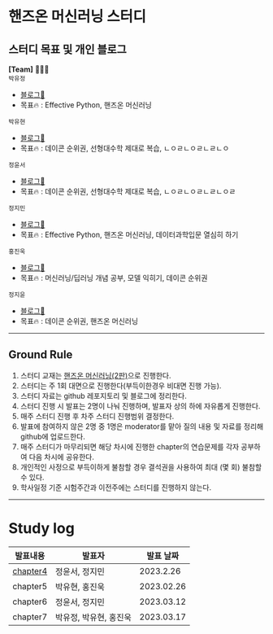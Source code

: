 # 핸즈온 머신러닝 스터디

## 스터디 목표 및 개인 블로그

__[Team]__ 👨🏻‍💻 <br>
  `박유정`<br>
  - [블로그📑](https://udadas2.tistory.com/)
  - 목표🔥 : Effective Python, 핸즈온 머신러닝  <br>
  
  `박유현`<br>
  - [블로그📑](https://faceyourfear.tistory.com/)
  - 목표🔥 : 데이콘 순위권, 선형대수학 제대로 복습, ㄴㅇㄹㄴㅇㄹㄴㄹㄴㅇ  <br>
  
  `정윤서`<br>
  - [블로그📑](https://seol22.tistory.com/)
  - 목표🔥 : 데이콘 순위권, 선형대수학 제대로 복습, ㄴㅇㄹㄴㅇㄹㄴㄹㄴㅇㄹ <br>
  
  `정지민`<br>
  - [블로그📑](https://velog.io/@stopmin)
  - 목표🔥 : Effective Python, 핸즈온 머신러닝, 데이터과학입문 열심히 하기 <br>
  
  `홍진욱`<br>
  - [블로그📑](https://blog.naver.com/hju927)
  - 목표🔥 : 머신러닝/딥러닝 개념 공부, 모델 익히기, 데이콘 순위권 <br>
  
   `정지윤`<br>
  - [블로그📑](https://velog.io/@enchantee/)
  - 목표🔥 : 데이콘 순위권, 핸즈온 머신러닝 <br>
  
---
## Ground Rule


1. 스터디 교재는 [핸즈온 머신러닝(2판)](http://www.yes24.com/Product/Goods/89959711)으로 진행한다.
2. 스터디는 주 1회 대면으로 진행한다(부득이한경우 비대면 진행 가능).
3. 스터디 자료는 github 레포지토리 및 블로그에 정리한다.
4. 스터디 진행 시 발표는 2명이 나눠 진행하며, 발표자 상의 하에 자유롭게 진행한다.
5. 매주 스터디 진행 후 차주 스터디 진행범위 결정한다.
6. 발표에 참여하지 않은 2명 중 1명은 moderator를 맡아 질의 내용 및 자료를 정리해 github에 업로드한다.
7. 매주 스터디가 마무리되면 해당 차시에 진행한 chapter의 연습문제를 각자 공부하여 다음 차시에 공유한다.
8. 개인적인 사정으로 부득이하게 불참할 경우 결석권을 사용하여 최대 (몇 회) 불참할 수 있다.
9. 학사일정 기준 시험주간과 이전주에는 스터디를 진행하지 않는다.

---

# Study log
|발표내용|발표자|발표 날짜|
|---|---|---|
|[chapter4](./정윤서/Hands_On_Machine_Learning/4_모델_훈련.pdf)|정윤서, 정지민|2023.2.26|
|chapter5|박유현, 홍진욱|2023.02.26|
|chapter6|정윤서, 정지민|2023.03.12|
|chapter7|박유정, 박유현, 홍진욱|2023.03.17|
